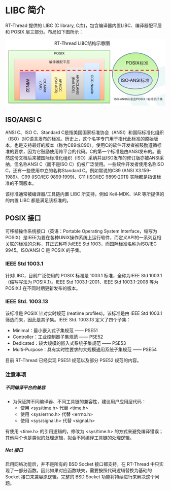 # LIBC 简介

RT-Thread 提供的 LIBC (C library, C库)，包含编译器内置LIBC、编译器配平层和 POSIX 层三部分。布局如下图所示：

![libc_structure](figures/libc_structure.png)

## ISO/ANSI C
ANSI C、ISO C、Standard C是指美国国家标准协会（ANSI）和国际标准化组织（ISO）对C语言发布的标准。历史上，这个名字专门用于指代此标准的原始版本，也是支持最好的版本（称为C89或C90）。使用C的软件开发者被鼓励遵循标准的要求，因为它鼓励使用跨平台的代码。C的第一个标准是由ANSI发布的。虽然这份文档后来被国际标准化组织（ISO）采纳并且ISO发布的修订版亦被ANSI采纳，但名称ANSI C（而不是ISO C）仍被广泛使用。一些软件开发者使用名称ISO C，还有一些使用中立的名称Standard C。例如常说的C89 (ANSI X3.159-1989)、C99 (ISO/IEC 9899:1999)、C11 (ISO/IEC 9899:2011) 实际都是指该标准的不同版本。

该标准通常被编译器/工具链内置 LIBC 所支持，例如 Keil-MDK、IAR 等所提供的的内置 LIBC 都是满足该标准的。

## POSIX 接口
可移植操作系统接口（英语：Portable Operating System Interface，缩写为POSIX）是IEEE为要在各种UNIX操作系统上运行软件，而定义API的一系列互相关联的标准的总称，其正式称呼为IEEE Std 1003，而国际标准名称为ISO/IEC 9945。ISO/ANSI C 是 POSIX 的子集。

### IEEE Std 1003.1
针对LIBC，目前广泛使用的 POSIX 标准是 1003.1 标准，全称为IEEE Std 1003.1（缩写写法为 POSIX.1）。IEEE Std 1003.1-2001、IEEE Std 1003.1-2008 等为 POSIX.1 在不同时期更新发布的版本。

### IEEE Std. 1003.13
该标准是 POSIX 针对实时规范 (reatime profiles)。该标准是由 IEEE Std 1003.1 筛选而来，因此是其子集。IEEE Std. 1003.13 定义了四个子集：
- Minimal：最小嵌入式子集规范 —— PSE51
- Controller：工业控制器子集规范 —— PSE52
- Dedicated：较大规模的嵌入式系统子集规范 —— PSE53
- Multi-Purpose：具有实时性要求的大规模通用系统子集规范 —— PSE54

目前 RT-Thread 已经实现 PSE51 规范以及部分 PSE52 规范的内容。

### 注意事项

##### 不同编译平台的兼容

* 为保证跨不同编译器、不同工具链的兼容性，建议用户应用层代码：
  * 使用 <sys/time.h> 代替 <time.h>
  * 使用 <sys/errno.h> 代替 <errno.h>
  * 使用 <sys/signal.h> 代替 <signal.h>

有使用 <time.h> 的引用逻辑的，修改为 <sys/time.h> 的方式来避免编译错误；其他两个也是类似的处理逻辑，拟合不同编译工具链的处理逻辑。

##### Net 接口

启用网络功能后，并不是所有的 BSD Socket 接口都支持，在 RT-Thread 中只实现了一部分函数。因此如果对应函数缺失，需要按照代码逻辑替换为基础的 Socket 接口来兼容原逻辑。完整的 BSD Socket 功能将持续进行来解决这个问题。
